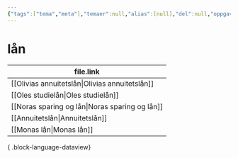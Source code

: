 ```yaml
---
{"tags":["tema","meta"],"temaer":null,"alias":[null],"del":null,"oppgave":null,"fag":null,"eksamen":null,"dg-publish":true,"title":"lån","date":"2023-06-01","modified":"2023-06-01","permalink":"/temaer/lan/","dgPassFrontmatter":true}
---
```



# lån
| file.link                                         |
| ------------------------------------------------- |
| [[Olivias annuitetslån\|Olivias annuitetslån]] |
| [[Oles studielån\|Oles studielån]]             |
| [[Noras sparing og lån\|Noras sparing og lån]] |
| [[Annuitetslån\|Annuitetslån]]                 |
| [[Monas lån\|Monas lån]]                       |

{ .block-language-dataview}
